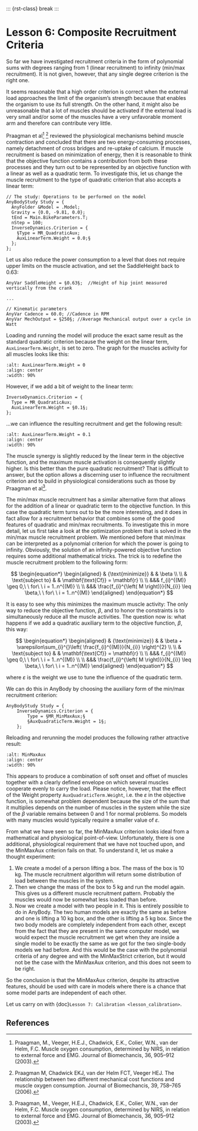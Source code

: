 ::: {rst-class} break
:::

# Lesson 6: Composite Recruitment Criteria

So far we have investigated recruitment criteria in the form of
polynomial sums with degrees ranging from 1 (linear recruitment) to
infinity (min/max recruitment). It is not given, however, that any
single degree criterion is the right one.

It seems reasonable that a high order criterion is correct when the
external load approaches the limit of the organism’s strength because
that enables the organism to use its full strength. On the other hand,
it might also be unreasonable that a lot of muscles should be activated
if the external load is very small and/or some of the muscles have a
very unfavorable moment arm and therefore can contribute very little.

Praagman et al[^cite_azdn17] [^cite_azdn18] reviewed the physiological mechanisms behind
muscle contraction and concluded that there are two energy-consuming
processes, namely detachment of cross bridges and re-uptake of calcium.
If muscle recruitment is based on minimization of energy, then it is
reasonable to think that the objective function contains a contribution
from both these processes and they turn out to be represented by an
objective function with a linear as well as a quadratic term. To
investigate this, let us change the muscle recruitment to the type of
quadratic criterion that also accepts a linear term:

```AnyScriptDoc
// The study: Operations to be performed on the model
AnyBodyStudy Study = {
  AnyFolder &Model = .Model;
  Gravity = {0.0, -9.81, 0.0};
  tEnd = Main.BikeParameters.T;
  nStep = 100;
  InverseDynamics.Criterion = {
    §Type = MR_QuadraticAux;
    AuxLinearTerm.Weight = 0.0;§
  };
};
```

Let us also reduce the power consumption to a level that does not require upper
limits on the muscle activation, and set the SaddleHeight back to 0.63:

```AnyScriptDoc
AnyVar SaddleHeight = §0.63§;  //Height of hip joint measured vertically from the crank

...

// Kinematic parameters
AnyVar Cadence = 60.0; //Cadence in RPM
AnyVar MechOutput = §250§; //Average Mechanical output over a cycle in Watt
```

Loading and running the model will produce the exact same result as the standard
quadratic criterion because the weight on the linear term,
`AuxLinearTerm.Weight`, is set to zero. The graph for the muscles activity for
all muscles looks like this:

```{image} _static/lesson6/image1.png
:alt: AuxLinearTerm.Weight = 0
:align: center
:width: 90%
```

However, if we add a bit of weight to the linear term:

```AnyScriptDoc
InverseDynamics.Criterion = {
  Type = MR_QuadraticAux;
  AuxLinearTerm.Weight = §0.1§;
};
```

…we can influence the resulting recruitment and get the following
result:

```{image} _static/lesson6/image2.png
:alt: AuxLinearTerm.Weight = 0.1
:align: center
:width: 90%
```

The muscle synergy is slightly reduced by the linear term in the
objective function, and the maximum muscle activation is consequently
slightly higher. Is this better than the pure quadratic recruitment?
That is difficult to answer, but the option allows a discerning user to
influence the recruitment criterion and to build in physiological
considerations such as those by Praagman et al[^cite_azdn17].

The min/max muscle recruitment has a similar alternative form that
allows for the addition of a linear or quadratic term to the objective
function. In this case the quadratic term turns out to be the more
interesting, and it does in fact allow for a recruitment behavior that
combines some of the good features of quadratic and min/max
recruitments. To investigate this in more detail, let us first take a
look at the optimization problem that is solved in the min/max muscle
recruitment problem. We mentioned before that min/max can be interpreted
as a polynomial criterion for which the power is going to infinity.
Obviously, the solution of an infinity-powered objective function
requires some additional mathematical tricks. The trick is to redefine
the muscle recruitment problem to the following form:

$$
\begin{equation*}
\begin{aligned}
& {\text{minimize}}
& & \beta \\
\\
& \text{subject to}
& & \mathbf{\text{Cf}} = \mathbf{r} \\
\\
&&& f_{i}^{(M)} \geq 0,\ \ for\ \ i = 1..n^{(M)}  \\
\\
&&& \frac{f_{i}^{\left( M \right)}}{N_{i}} \leq \beta,\ \ for\ \ i = 1..n^{(M)}
\end{aligned}
\end{equation*}
$$

It is easy to see why this minimizes the maximum muscle activity: The
only way to reduce the objective function, $\beta$, and to honor the
constraints is to simultaneously reduce all the muscle activities. The
question now is: what happens if we add a quadratic auxiliary term to
the objective function, $\beta$, this way:

$$
\begin{equation*}
\begin{aligned}
& {\text{minimize}}
& & \beta + \varepsilon\sum_{i}^{}\left( \frac{f_{i}^{(M)}}{N_{i}} \right)^{2} \\
\\
& \text{subject to}
& & \mathbf{\text{Cf}} = \mathbf{r} \\
\\
&&& f_{i}^{(M)} \geq 0,\ \ for\ \ i = 1..n^{(M)}  \\
\\
&&& \frac{f_{i}^{\left( M \right)}}{N_{i}} \leq \beta,\ \ for\ \ i = 1..n^{(M)}
\end{aligned}
\end{equation*}
$$

where $\varepsilon$ is the weight we use to tune the influence of the quadratic
term.

We can do this in AnyBody by choosing the auxiliary form of the min/max
recruitment criterion:

```AnyScriptDoc
AnyBodyStudy Study = {
    InverseDynamics.Criterion = {
        Type = §MR_MinMaxAux;§
        §AuxQuadraticTerm.Weight = 1§;
    };
```

Reloading and rerunning the model produces the following rather attractive result:

```{image} _static/lesson6/image3.png
:alt: MinMaxAux
:align: center
:width: 90%
```

This appears to produce a combination of soft onset and offset of muscles
together with a clearly defined envelope on which several muscles cooperate
evenly to carry the load. Please notice, however, that the effect of the Weight
property `AuxQuadraticTerm.Weight`, i.e. the $\varepsilon$ in the objective
function, is somewhat problem dependent because the size of the sum that it
multiplies depends on the number of muscles in the system while the size of the
$\beta$ variable remains between 0 and 1 for normal problems. So models with
many muscles would typically require a smaller value of $\varepsilon$.

From what we have seen so far, the MinMaxAux criterion looks ideal from
a mathematical and physiological point-of-view. Unfortunately, there is
one additional, physiological requirement that we have not touched upon,
and the MinMaxAux criterion fails on that. To understand it, let us
make a thought experiment:

1. We create a model of a person lifting a box. The mass of the box is
   10 kg. The muscle recruitment algorithm will return some distribution
   of load between the muscles in the system.
2. Then we change the mass of the box to 5 kg and run the model again.
   This gives us a different muscle recruitment pattern. Probably the
   muscles would now be somewhat less loaded than before.
3. Now we create a model with two people in it. This is entirely
   possible to do in AnyBody. The two human models are exactly the same
   as before and one is lifting a 10 kg box, and the other is lifting a
   5 kg box. Since the two body models are completely independent from
   each other, except from the fact that they are present in the same
   computer model, we would expect the muscle recruitment we get when
   they are inside a single model to be exactly the same as we got for
   the two single-body models we had before. And this would be the case
   with the polynomial criteria of any degree and with the MinMaxStrict
   criterion, but it would not be the case with the MinMaxAux criterion,
   and this does not seem to be right.

So the conclusion is that the MinMaxAux criterion, despite its
attractive features, should be used with care in models where there is a
chance that some model parts are independent of each other.

Let us carry on with {doc}`Lesson 7: Calibration <lesson_calibration>`. 

## References

[^cite_azdn17]: Praagman, M., Veeger, H.E.J., Chadwick, E.K., Colier, W.N., van der Helm, F.C. Muscle oxygen consumption, determined by NIRS, in relation to external force and EMG. Journal of Biomechancis, 36, 905–912 (2003).

[^cite_azdn18]: Praagman M, Chadwick EKJ, van der Helm FCT, Veeger HEJ. The relationship between two different mechanical cost functions and muscle oxygen consumption. Journal of Biomechancis, 39, 758–765 (2006).